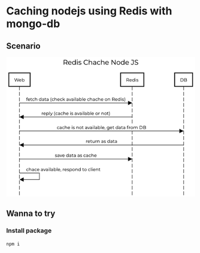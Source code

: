 # Caching nodejs using Redis with mongo-db

## Scenario
![scenario](docs/scenario-redis-chache-nodejs.png)

## Wanna to try

### Install package
```
npm i
```